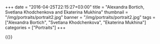 +++
date = "2016-04-25T22:15:27+03:00"
title = "Alexandra Bortich, Svetlana Khodchenkova and Ekaterina Mukhina"
thumbnail = "/img/portraits/portrait2.jpg"
banner = "/img/portraits/portrait2.jpg"
tags = ["Alexandra Bortich", "Svetlana Khodchenkova", "Ekaterina Mukhina"]
categories = ["Portraits"]
+++

{{<mkimage src="/img/portraits/portrait2.jpg">}}

